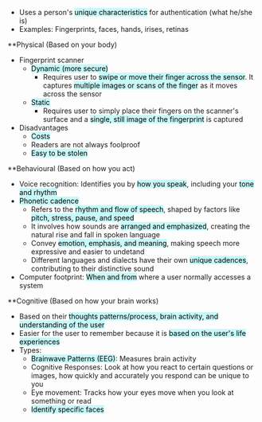 - Uses a person's <mark style="background: #ABF7F7A6;">unique characteristics</mark> for authentication (what he/she is)
- Examples: Fingerprints, faces, hands, irises, retinas

**Physical  (Based on your body)
- Fingerprint scanner
	- <mark style="background: #ABF7F7A6;">Dynamic (more secure)</mark>
		- Requires user to <mark style="background: #ABF7F7A6;">swipe or move their finger across the sensor</mark>. It captures <mark style="background: #ABF7F7A6;">multiple images or scans of the finger</mark> as it moves across the sensor
	- <mark style="background: #ABF7F7A6;">Static</mark>
		- Requires user to simply place their fingers on the scanner's surface and a <mark style="background: #ABF7F7A6;">single, still image of the fingerprint</mark> is captured
- Disadvantages
	- <mark style="background: #ABF7F7A6;">Costs</mark>
	- Readers are not always foolproof
	- <mark style="background: #ABF7F7A6;">Easy to be stolen</mark>

**Behavioural (Based on how you act)
- Voice recognition: Identifies you by <mark style="background: #ABF7F7A6;">how you speak</mark>, including your <mark style="background: #ABF7F7A6;">tone and rhythm</mark>
- <mark style="background: #ABF7F7A6;">Phonetic cadence</mark>
	- Refers to the <mark style="background: #ABF7F7A6;">rhythm and flow of speech</mark>, shaped by factors like <mark style="background: #ABF7F7A6;">pitch, stress, pause, and speed</mark>
	- It involves how sounds are <mark style="background: #ABF7F7A6;">arranged and emphasized</mark>, creating the natural rise and fall in spoken language
	- Convey <mark style="background: #ABF7F7A6;">emotion, emphasis, and meaning</mark>, making speech more expressive and easier to undetand
	- Different languages and dialects have their own <mark style="background: #ABF7F7A6;">unique cadences</mark>, contributing to their distinctive sound
- Computer footprint: <mark style="background: #ABF7F7A6;">When and from</mark> where a user normally accesses a system

**Cognitive (Based on how your brain works)
- Based on their <mark style="background: #ABF7F7A6;">thoughts patterns/process, brain activity, and understanding of the user</mark>
- Easier for the user to remember because it is <mark style="background: #ABF7F7A6;">based on the user's life experiences</mark>
- Types:
	- <mark style="background: #ABF7F7A6;">Brainwave Patterns (EEG)</mark>: Measures brain activity
	- Cognitive Responses: Look at how you react to certain questions or images, how quickly and accurately you respond can be unique to you
	- Eye movement: Tracks how your eyes move when you look at something or read
	- <mark style="background: #ABF7F7A6;">Identify specific faces</mark>

